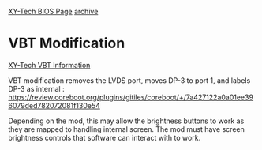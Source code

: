 [XY-Tech BIOS Page](https://www.xyte.ch/support/x330-support/x330-bios/) [archive](https://archive.is/ebXjo)

# VBT Modification

[XY-Tech VBT Information](https://github.com/xy-tech/x330-bios/tree/main/vbt)

VBT modification removes the LVDS port, moves DP-3 to port 1, and labels DP-3 as internal : https://review.coreboot.org/plugins/gitiles/coreboot/+/7a427122a0a01ee396079ded782072081f130e54

Depending on the mod, this may allow the brightness buttons to work as they are mapped to handling internal screen. The mod must have screen brightness controls that software can interact with to work.
